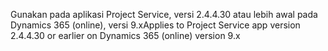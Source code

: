 <span data-ttu-id="eab32-101">Gunakan pada aplikasi Project Service, versi 2.4.4.30 atau lebih awal pada Dynamics 365 (online), versi 9.x</span><span class="sxs-lookup"><span data-stu-id="eab32-101">Applies to Project Service app version 2.4.4.30 or earlier on Dynamics 365 (online) version 9.x</span></span>

